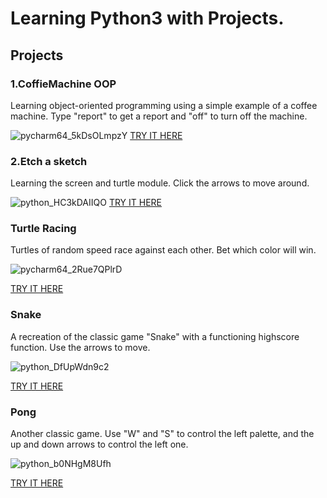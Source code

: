 <h1>Learning Python3 with Projects.</h1>

<h2>Projects</h2>
<h3>1.CoffieMachine OOP</h3>
<p>Learning object-oriented programming using a simple example of a coffee machine. Type "report" to get a report and "off" to turn off the machine.</p>

![pycharm64_5kDsOLmpzY](https://github.com/LuuuuQ/Python-Projects/assets/140170604/1402392a-87df-4be7-97d8-4f056b6548be)
<a href="https://replit.com/@LukaszWroblewsk/Coffie-Machine-OOP?v=1">TRY IT HERE</a>


<h3>2.Etch a sketch</h3>
<p>Learning the screen and turtle module. Click the arrows to move around.</p>

![python_HC3kDAIIQO](https://github.com/LuuuuQ/Python-Projects/assets/140170604/ae805044-1fd8-412d-823a-080aba34a4ae)
<a href="https://replit.com/@LukaszWroblewsk/Turtle-Drawing?v=1">TRY IT HERE</a>

<h3>Turtle Racing</h3>
<p>Turtles of random speed race against each other. Bet which color will win.</p>

![pycharm64_2Rue7QPlrD](https://github.com/LuuuuQ/Python-Projects/assets/140170604/dfc22bb9-92fc-45a2-909f-76efcbf9963d)
<p><a href="https://replit.com/@LukaszWroblewsk/Turtle-Racing?v=1">TRY IT HERE</a></p>

<h3>Snake</h3>
<p>A recreation of the classic game "Snake" with a functioning highscore function. Use the arrows to move.</p>

![python_DfUpWdn9c2](https://github.com/LuuuuQ/Python-Projects/assets/140170604/252cac3f-0922-4096-a7f3-5b60999feea7)
<p><a href="https://replit.com/@LukaszWroblewsk/Snake-with-highscore?v=1">TRY IT HERE</a></p>

<h3>Pong</h3>
<p>Another classic game. Use "W" and "S" to control the left palette, and the up and down arrows to control the left one. </p>

![python_b0NHgM8Ufh](https://github.com/LuuuuQ/Python-Projects/assets/140170604/c517fba7-a6b2-4837-a040-5fd483a87c90)
<p><a href="https://replit.com/@LukaszWroblewsk/Pong?v=1">TRY IT HERE</a></p>

